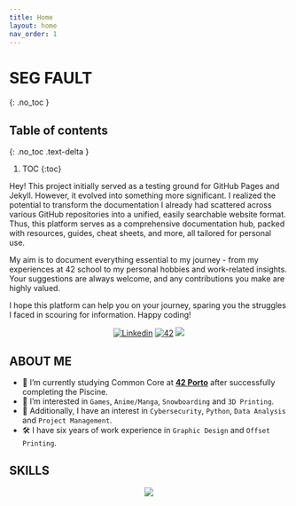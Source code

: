```yaml
---
title: Home
layout: home
nav_order: 1
---
```


# **SEG FAULT**
{: .no_toc }

## Table of contents
{: .no_toc .text-delta }

1. TOC
{:toc}

Hey! This project initially served as a testing ground for GitHub Pages and Jekyll. However, it evolved into something more significant. I realized the potential to transform the documentation I already had scattered across various GitHub repositories into a unified, easily searchable website format. Thus, this platform serves as a comprehensive documentation hub, packed with resources, guides, cheat sheets, and more, all tailored for personal use.

My aim is to document everything essential to my journey - from my experiences at 42 school to my personal hobbies and work-related insights. Your suggestions are always welcome, and any contributions you make are highly valued.

I hope this platform can help you on your journey, sparing you the struggles I faced in scouring for information. Happy coding!

<p align="center">
  <a href='https://www.linkedin.com/in/jotavare' target="_blank"><img alt='Linkedin' src='https://img.shields.io/badge/LinkedIn-100000?style=flat&logo=Linkedin&logoColor=white&labelColor=0A66C2&color=0A66C2'/></a>
  <a href='https://profile.intra.42.fr/users/jotavare' target="_blank"><img alt='42' src='https://img.shields.io/badge/Porto-100000?style=flat&logo=42&logoColor=white&labelColor=000000&color=000000'/></a>
  <img src="https://komarev.com/ghpvc/?username=jotavare&style=flat&color=blue">
</p>

## **ABOUT ME**

- 🌱 I’m currently studying Common Core at [**42 Porto**](https://www.42porto.com) after successfully completing the Piscine.
- 👀 I’m interested in `Games`, `Anime/Manga`, `Snowboarding` and `3D Printing`.
- 🚀 Additionally, I have an interest in `Cybersecurity`, `Python`, `Data Analysis` and `Project Management`.
- 🛠️ I have six years of work experience in `Graphic Design` and `Offset Printing`.


## **SKILLS**
<p align="center">
  <a href="https://skillicons.dev">
    <img src="https://skillicons.dev/icons?i=c,cpp,html,css,python,git,github,bash,linux,vim,vscode,ai,ps,markdown,wordpress" />
  </a>
</p>
